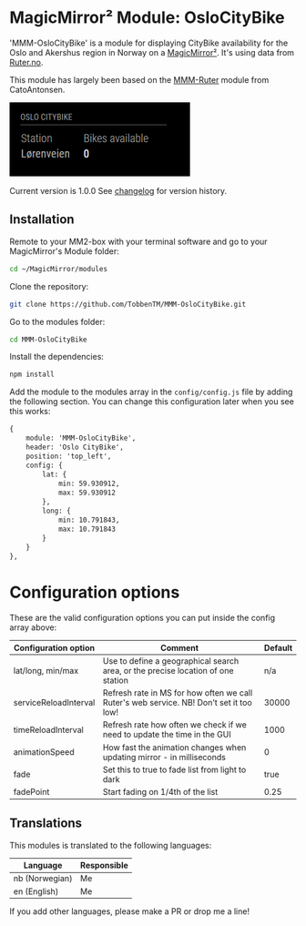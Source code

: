 # MagicMirror² Module: OsloCityBike
'MMM-OsloCityBike' is a module for displaying CityBike availability for the Oslo and Akershus region in Norway on a [MagicMirror²](https://magicmirror.builders/). It's using data from [Ruter.no](http://reisapi.ruter.no/help).

This module has largely been based on the [MMM-Ruter](https://github.com/CatoAntonsen/MMM-Ruter) module from CatoAntonsen.

![Screenshot](images/screenshot.png)

Current version is 1.0.0 See [changelog](CHANGELOG.md "Version history") for version history.

## Installation

Remote to your MM2-box with your terminal software and go to your MagicMirror's Module folder:
````bash
cd ~/MagicMirror/modules
````

Clone the repository:
````bash
git clone https://github.com/TobbenTM/MMM-OsloCityBike.git
````

Go to the modules folder:
````bash
cd MMM-OsloCityBike
````

Install the dependencies:
````bash
npm install
````

Add the module to the modules array in the `config/config.js` file by adding the following section. You can change this configuration later when you see this works:
```
{
	module: 'MMM-OsloCityBike',
	header: 'Oslo CityBike',
	position: 'top_left',
	config: {
		lat: {
			min: 59.930912,
			max: 59.930912
		},
		long: {
			min: 10.791843,
			max: 10.791843
		}
	}
},
```

# Configuration options

These are the valid configuration options you can put inside the config array above:

Configuration option | Comment | Default 
---|---|---
lat/long, min/max | Use to define a geographical search area, or the precise location of one station | n/a
serviceReloadInterval | Refresh rate in MS for how often we call Ruter's web service. NB! Don't set it too low! | 30000 
timeReloadInterval | Refresh rate how often we check if we need to update the time in the GUI | 1000 
animationSpeed | How fast the animation changes when updating mirror - in milliseconds | 0  
fade | Set this to true to fade list from light to dark | true  
fadePoint | Start fading on 1/4th of the list | 0.25

## Translations

This modules is translated to the following languages:

Language | Responsible
---|---
nb (Norwegian) | Me
en (English) | Me

If you add other languages, please make a PR or drop me a line!
